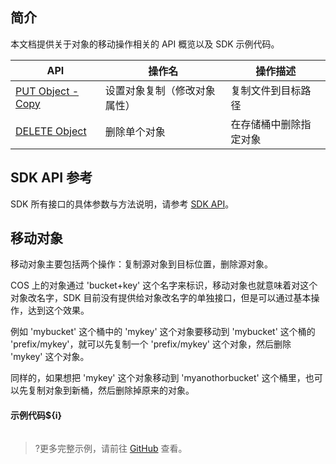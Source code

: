 ## 简介

本文档提供关于对象的移动操作相关的 API 概览以及 SDK 示例代码。

| API                                                          | 操作名         | 操作描述                                  |
| ------------------------------------------------------------ | -------------- | ----------------------------------------- |
| [PUT Object - Copy](https://cloud.tencent.com/document/product/436/10881) | 设置对象复制（修改对象属性）   | 复制文件到目标路径                       |
| [DELETE Object](https://cloud.tencent.com/document/product/436/7743) | 删除单个对象   | 在存储桶中删除指定对象 |

## SDK API 参考

SDK 所有接口的具体参数与方法说明，请参考 [SDK API](cssg://api-doc)。

## 移动对象

移动对象主要包括两个操作：复制源对象到目标位置，删除源对象。

COS 上的对象通过 'bucket+key' 这个名字来标识，移动对象也就意味着对这个对象改名字，SDK 目前没有提供给对象改名字的单独接口，但是可以通过基本操作，达到这个效果。

例如 'mybucket' 这个桶中的 'mykey' 这个对象要移动到 'mybucket' 这个桶的 'prefix/mykey'，就可以先复制一个 'prefix/mykey' 这个对象，然后删除 'mykey' 这个对象。

同样的，如果想把 'mykey' 这个对象移动到 'myanothorbucket' 这个桶里，也可以先复制对象到新桶，然后删除掉原来的对象。

#### 示例代码${i}

[//]: # (.cssg-snippet-move-object)
```
```

>?更多完整示例，请前往 [GitHub](cssg://code-example/move-object) 查看。